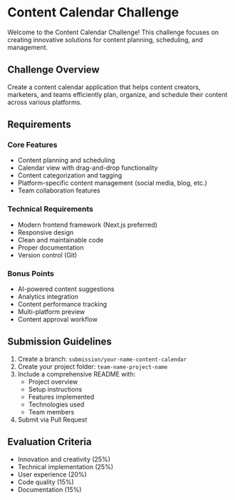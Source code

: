 # Content Calendar Challenge

Welcome to the Content Calendar Challenge! This challenge focuses on creating innovative solutions for content planning, scheduling, and management.

## Challenge Overview

Create a content calendar application that helps content creators, marketers, and teams efficiently plan, organize, and schedule their content across various platforms.

## Requirements

### Core Features
- Content planning and scheduling
- Calendar view with drag-and-drop functionality
- Content categorization and tagging
- Platform-specific content management (social media, blog, etc.)
- Team collaboration features

### Technical Requirements
- Modern frontend framework (Next.js preferred)
- Responsive design
- Clean and maintainable code
- Proper documentation
- Version control (Git)

### Bonus Points
- AI-powered content suggestions
- Analytics integration
- Content performance tracking
- Multi-platform preview
- Content approval workflow

## Submission Guidelines

1. Create a branch: `submission/your-name-content-calendar`
2. Create your project folder: `team-name-project-name`
3. Include a comprehensive README with:
   - Project overview
   - Setup instructions
   - Features implemented
   - Technologies used
   - Team members
4. Submit via Pull Request

## Evaluation Criteria

- Innovation and creativity (25%)
- Technical implementation (25%)
- User experience (20%)
- Code quality (15%)
- Documentation (15%) 